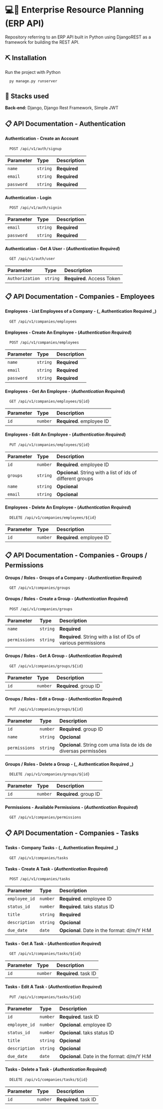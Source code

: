 # 💻📱  Enterprise Resource Planning (ERP API)

Repository referring to an ERP API built in Python using DjangoREST as a framework for building the REST API.


## ⛏️ Installation

Run the project with Python

```bash
  py manage.py runserver
```
    
## 💎 Stacks used

<!-- **Front-end:** ReactJS, TypeScript, React-Router, Redux, Material UI, Axios -->

**Back-end:** Django, Django Rest Framework, Simple JWT


## 📋 API Documentation - Authentication

#### Authentication - Create an Account

```http
  POST /api/v1/auth/signup
```

| Parameter   | Type       | Description                           |
| :---------- | :--------- | :---------------------------------- |
| `name` | `string` | **Required** |
| `email` | `string` | **Required** |
| `password` | `string` | **Required** |

#### Authentication - Login

```http
  POST /api/v1/auth/signin
```

| Parameter   | Type       | Description                           |
| :---------- | :--------- | :---------------------------------- |
| `email` | `string` | **Required** |
| `password` | `string` | **Required** |

#### Authentication - Get A User - (_Authentication Required_)

```http
  GET /api/v1/auth/user
```

| Parameter   | Type       | Description                           |
| :---------- | :--------- | :---------------------------------- |
| `Authorization` | `string` | **Required**. Access Token |


## 📋 API Documentation - Companies - Employees

#### Employees - List Employees of a Company - (_ Authentication Required _)

```http
  GET /api/v1/companies/employees
```

#### Employees - Create An Employee - (_Authentication Required_)

```http
  POST /api/v1/companies/employees
```

| Parameter   | Type       | Description                           |
| :---------- | :--------- | :---------------------------------- |
| `name` | `string` | **Required** |
| `email` | `string` | **Required** |
| `password` | `string` | **Required** |

#### Employees - Get An Employee - (_Authentication Required_)

```http
  GET /api/v1/companies/employees/${id}
```

| Parameter   | Type       | Description                           |
| :---------- | :--------- | :---------------------------------- |
| `id` | `number` | **Required**. employee ID |

#### Employees - Edit An Employee - (_Authentication Required_)

```http
  PUT /api/v1/companies/employees/${id}
```

| Parameter   | Type       | Description                           |
| :---------- | :--------- | :---------------------------------- |
| `id` | `number` | **Required**. employee ID |
| `groups` | `string` | **Opcional**. String with a list of ids of different groups |
| `name` | `string` | **Opcional** |
| `email` | `string` | **Opcional** |

#### Employees - Delete An Employee - (_Authentication Required_)

```http
  DELETE /api/v1/companies/employees/${id}
```

| Parameter   | Type       | Description                           |
| :---------- | :--------- | :---------------------------------- |
| `id` | `number` | **Required**. employee ID |

## 📋 API Documentation - Companies - Groups / Permissions

#### Groups / Roles - Groups of a Company - (_Authentication Required_)

```http
  GET /api/v1/companies/groups
```

#### Groups / Roles - Create a Group - (_Authentication Required_)

```http
  POST /api/v1/companies/groups
```

| Parameter   | Type       | Description                           |
| :---------- | :--------- | :---------------------------------- | 
| `name` | `string` | **Required** | 
| `permissions` | `string` | **Required**. String with a list of IDs of various permissions |

#### Groups / Roles - Get A Group - (_Authentication Required_)

```http
  GET /api/v1/companies/groups/${id}
```

| Parameter   | Type       | Description                           |
| :---------- | :--------- | :---------------------------------- | 
| `id` | `number` | **Required**. group ID |

#### Groups / Roles - Edit a Group - (_Authentication Required_)

```http
  PUT /api/v1/companies/groups/${id}
```

| Parameter   | Type       | Description                           |
| :---------- | :--------- | :---------------------------------- |
| `id` | `number` | **Required**. group ID |
| `name` | `string` | **Opcional** | 
| `permissions` | `string` | **Opcional**. String com uma lista de ids de diversas permissões |

#### Groups / Roles - Delete a Group - (_ Authentication Required _)

```http
  DELETE /api/v1/companies/groups/${id}
```

| Parameter   | Type       | Description                           |
| :---------- | :--------- | :---------------------------------- |
| `id` | `number` | **Required**. group ID |

#### Permissions - Available Permissions - (_Authentication Required_)

```http
  GET /api/v1/companies/permissions
```

## 📋 API Documentation - Companies - Tasks

#### Tasks - Company Tasks - (_ Authentication Required _)

```http
  GET /api/v1/companies/tasks
```

#### Tasks - Create A Task - (_Authentication Required_)

```http
  POST /api/v1/companies/tasks
```

| Parameter   | Type       | Description                           |
| :---------- | :--------- | :---------------------------------- | 
| `employee_id` | `number` | **Required**. employee ID | 
| `status_id` | `number` | **Required**. taks status ID |
| `title` | `string` | **Required** |
| `description` | `string` | **Opcional** |
| `due_date` | `date` | **Opcional**. Date in the format: d/m/Y H:M |

#### Tasks - Get A Task - (_Authentication Required_)

```http
  GET /api/v1/companies/tasks/${id}
```

| Parameter   | Type       | Description                           |
| :---------- | :--------- | :---------------------------------- |
| `id` | `number` | **Required**. task ID |

#### Tasks - Edit A Task - (_Authentication Required_)

```http
  PUT /api/v1/companies/tasks/${id}
```

| Parameter   | Type       | Description                           |
| :---------- | :--------- | :---------------------------------- |
| `id` | `number` | **Required**. task ID |
| `employee_id` | `number` | **Opcional**. employee ID | 
| `status_id` | `number` | **Opcional**. taks status ID |
| `title` | `string` | **Opcional** |
| `description` | `string` | **Opcional** |
| `due_date` | `date` | **Opcional**. Date in the format: d/m/Y H:M |

#### Tasks - Delete a Task - (_Authentication Required_)

```http
  DELETE /api/v1/companies/tasks/${id}
```

| Parameter   | Type       | Description                           |
| :---------- | :--------- | :---------------------------------- |
| `id` | `number` | **Required**. task ID |


<!-- ## Suggestions
    1. impl views CRUD using viewsets.ModelViewSet
    2. add layer to serializers
    3. use Makefile to simplify commands
    4. Use SimpleRouter to auto route views -->